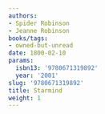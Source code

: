 ```yaml
---
authors:
- Spider Robinson
- Jeanne Robinson
books/tags:
- owned-but-unread
date: 1800-02-10
params:
  isbn13: '9780671319892'
  year: '2001'
slug: '9780671319892'
title: Starmind
weight: 1
---
```


<!--more-->
